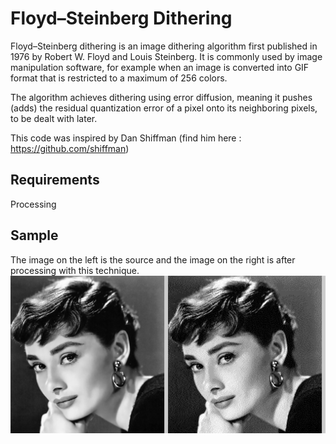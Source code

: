 # Floyd–Steinberg Dithering
Floyd–Steinberg dithering is an image dithering algorithm first published in 1976 by Robert W. Floyd and Louis Steinberg. It is commonly used by image manipulation software, for example when an image is converted into GIF format that is restricted to a maximum of 256 colors.

The algorithm achieves dithering using error diffusion, meaning it pushes (adds) the residual quantization error of a pixel onto its neighboring pixels, to be dealt with later.

This code was inspired by Dan Shiffman (find him here : https://github.com/shiffman)
## Requirements
  Processing
## Sample
The image on the left is the source and the image on the right is after processing with this technique.
![alt text](reference.png)
